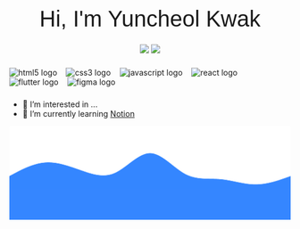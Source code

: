 <!-- <div align="center">
    <img src="https://i.ibb.co/qBnKxRQ/2.png">
</div> -->

<link rel="preconnect" href="https://fonts.googleapis.com">
<link rel="preconnect" href="https://fonts.gstatic.com" crossorigin>
<link href="https://fonts.googleapis.com/css2?family=Black+Han+Sans&family=Madimi+One&family=Noto+Sans+KR&display=swap" rel="stylesheet">

<center>
  <span style="font-family: 'Madimi One', sans-serif; font-size: 40px"> Hi, I'm Yuncheol Kwak </span>
</center>

###

<div align="center">
  <img src="https://visitor-badge.laobi.icu/badge?page_id=YunDo-Gi.YunDo-Gi&"  />
  <img src="https://img.shields.io/badge/made%20with-%E2%98%95%EF%B8%8F%20coffee-yellow.svg"  />
</div>


###

<div align="left">
  <img src="https://skillicons.dev/icons?i=html" height="40" alt="html5 logo" style="padding-right: 12px" />
  <img src="https://skillicons.dev/icons?i=css" height="40" alt="css3 logo" style="padding-right: 12px" />
  <img src="https://skillicons.dev/icons?i=js" height="40" alt="javascript logo" style="padding-right: 12px" />
  <img src="https://skillicons.dev/icons?i=react" height="40" alt="react logo" style="padding-right: 12px" />
  <img src="https://skillicons.dev/icons?i=flutter" height="40" alt="flutter logo" style="padding-right: 12px" />
  <img src="https://skillicons.dev/icons?i=figma" height="40" alt="figma logo" style="padding-right: 12px" />
</div>

### 

- 👀 I’m interested in ...
- 🌱 I’m currently learning [Notion](https://obsidian-gallium-868.notion.site/Programming-e5aad2eb00894b44bcd9465a2766141a) 

<div>
  <img src="footer.svg">
</div>


<!---
YunDo-Gi/YunDo-Gi is a ✨ special ✨ repository because its `README.md` (this file) appears on your GitHub profile.
You can click the Preview link to take a look at your changes.
--->
